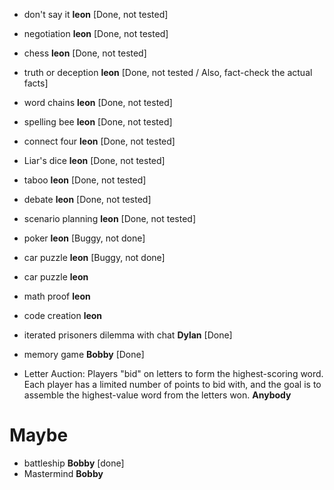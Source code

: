 - don't say it **leon** [Done, not tested]
- negotiation **leon** [Done, not tested]
- chess **leon** [Done, not tested]
- truth or deception **leon** [Done, not tested / Also, fact-check the actual facts]
- word chains **leon** [Done, not tested]

- spelling bee **leon** [Done, not tested]
- connect four **leon** [Done, not tested]
- Liar's dice **leon** [Done, not tested]
- taboo **leon** [Done, not tested]
- debate **leon** [Done, not tested]
- scenario planning **leon** [Done, not tested]


- poker **leon** [Buggy, not done]
- car puzzle **leon** [Buggy, not done]


- car puzzle **leon**
- math proof **leon**
- code creation **leon**


- iterated prisoners dilemma with chat **Dylan** [Done]
- memory game **Bobby** [Done]

- Letter Auction: Players "bid" on letters to form the highest-scoring word. Each player has a limited number of points to bid with, and the goal is to assemble the highest-value word from the letters won. **Anybody**

# Maybe
- battleship **Bobby** [done]
- Mastermind **Bobby**
